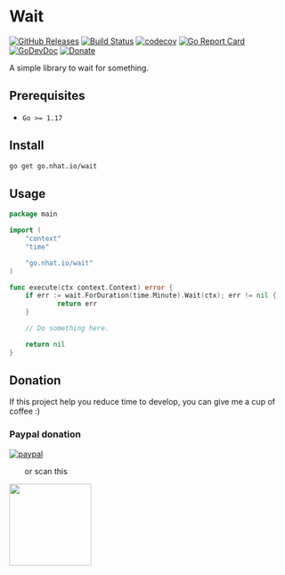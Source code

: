 # Wait

[![GitHub Releases](https://img.shields.io/github/v/release/nhatthm/go-wait)](https://github.com/nhatthm/go-wait/releases/latest)
[![Build Status](https://github.com/nhatthm/go-wait/actions/workflows/test.yaml/badge.svg)](https://github.com/nhatthm/go-wait/actions/workflows/test.yaml)
[![codecov](https://codecov.io/gh/nhatthm/go-wait/branch/master/graph/badge.svg?token=eTdAgDE2vR)](https://codecov.io/gh/nhatthm/go-wait)
[![Go Report Card](https://goreportcard.com/badge/go.nhat.io/wait)](https://goreportcard.com/report/go.nhat.io/wait)
[![GoDevDoc](https://img.shields.io/badge/dev-doc-00ADD8?logo=go)](https://pkg.go.dev/go.nhat.io/wait)
[![Donate](https://img.shields.io/badge/Donate-PayPal-green.svg)](https://www.paypal.com/donate/?hosted_button_id=PJZSGJN57TDJY)

A simple library to wait for something.

## Prerequisites

- `Go >= 1.17`

## Install

```bash
go get go.nhat.io/wait
```

## Usage

```go
package main

import (
	"context"
	"time"

	"go.nhat.io/wait"
)

func execute(ctx context.Context) error {
	if err := wait.ForDuration(time.Minute).Wait(ctx); err != nil {
        	return err
	}

	// Do something here.

	return nil
}
```

## Donation

If this project help you reduce time to develop, you can give me a cup of coffee :)

### Paypal donation

[![paypal](https://www.paypalobjects.com/en_US/i/btn/btn_donateCC_LG.gif)](https://www.paypal.com/donate/?hosted_button_id=PJZSGJN57TDJY)

&nbsp;&nbsp;&nbsp;&nbsp;&nbsp;&nbsp;&nbsp;or scan this

<img src="https://user-images.githubusercontent.com/1154587/113494222-ad8cb200-94e6-11eb-9ef3-eb883ada222a.png" width="147px" />
